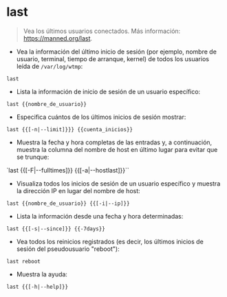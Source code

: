 # last

> Vea los últimos usuarios conectados.
> Más información: <https://manned.org/last>.

- Vea la información del último inicio de sesión (por ejemplo, nombre de usuario, terminal, tiempo de arranque, kernel) de todos los usuarios leída de `/var/log/wtmp`:

`last`

- Lista la información de inicio de sesión de un usuario específico:

`last {{nombre_de_usuario}}`

- Especifica cuántos de los últimos inicios de sesión mostrar:

`last {{[-n|--limit]}}} {{cuenta_inicios}}`

- Muestra la fecha y hora completas de las entradas y, a continuación, muestra la columna del nombre de host en último lugar para evitar que se trunque:

`last {{[-F|--fulltimes]}} {{[-a|--hostlast]}}``

- Visualiza todos los inicios de sesión de un usuario específico y muestra la dirección IP en lugar del nombre de host:

`last {{nombre_de_usuario}} {{[-i|--ip]}}`

- Lista la información desde una fecha y hora determinadas:

`last {{[-s|--since]}} {{-7days}}`

- Vea todos los reinicios registrados (es decir, los últimos inicios de sesión del pseudousuario "reboot"):

`last reboot`

- Muestra la ayuda:

`last {{[-h|--help]}}`
